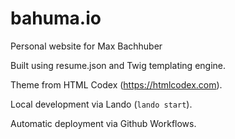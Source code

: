 # bahuma.io

Personal website for Max Bachhuber

Built using resume.json and Twig templating engine.

Theme from HTML Codex (https://htmlcodex.com).

Local development via Lando (`lando start`).

Automatic deployment via Github Workflows.